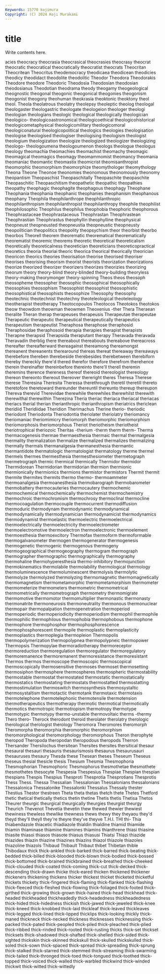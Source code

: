 ```yaml
---
Keywords: 15770 kojimura
Copyright: (C) 2024 Koji Murakami
---
```


# title

Write contents here.



acies theocracy theocrasia theocrasical theocrasies theocrasy theocrat
theocratic theocratical theocratically theocratist theocrats Theocritan Theocritean Theocritus theodemocracy theodicaea
theodicean theodicies theodicy theodidact theodolite theodolitic Theodor Theodora Theodorakis Theodore
theodore Theodoric Theodosia Theodosian theodosian theodosianus Theodotian theodrama theody theogamy
theogeological theognostic theogonal theogonic theogonical theogonies theogonism theogonist theogony theohuman
theokrasia theoktonic theoktony theol theol. Theola theolatrous theolatry theolepsy theoleptic
theolog theologal theologaster theologastric theologate theologeion theologer theologi theologian theologians
theologic theological theologically theologician theologico- theologicoastronomical theologicoethical theologicohistorical theologicometaphysical theologicomilitary
theologicomoral theologiconatural theologicopolitical theologics theologies theologisation theologise theologised theologiser theologising
theologism theologist theologium theologization theologize theologized theologizer theologizing theologo- theologoumena
theologoumenon theologs theologue theologus theology theomachia theomachies theomachist theomachy theomagic
theomagical theomagics theomagy theomammomist theomancy theomania theomaniac theomantic theomastix theomicrist
theomisanthropist theomorphic theomorphism theomorphize theomythologer theomythology Theona Theone Theonoe theonomies
theonomous theonomously theonomy theopantism Theopaschist Theopaschitally Theopaschite theopaschite Theopaschitic Theopaschitism
theopathetic theopathic theopathies theopathy theophagic theophagite theophagous theophagy Theophane Theophania
theophania theophanic theophanies theophanism theophanous theophany Theophila theophilanthrope theophilanthropic theophilanthropism
theophilanthropist theophilanthropy theophile theophilist theophilosophic Theophilus theophilus theophobia theophoric theophorous
Theophrastaceae theophrastaceous Theophrastan Theophrastean Theophrastian Theophrastus theophyllin theophylline theophysical theopneust
theopneusted theopneustia theopneustic theopneusty theopolitician theopolitics theopolity theopsychism theor theorbist
theorbo theorbos Theorell theorem theorematic theorematical theorematically theorematist theoremic theorems
theoretic theoretical theoreticalism theoretically theoreticalness theoretician theoreticians theoreticopractical theoretics theoria
theoriai theoric theorica theorical theorically theorician theoricon theorics theories theorisation
theorise theorised theoriser theorises theorising theorism theorist theorists theorization theorizations
theorize theorized theorizer theorizers theorizes theorizies theorizing theorum theory theory-blind
theory-blinded theory-building theoryless theory-making theorymonger theory-spinning Theos theos theosoph theosopheme
theosopher theosophic theosophical theosophically theosophies theosophism Theosophist theosophist theosophistic theosophistical
theosophists theosophize Theosophy theosophy theotechnic theotechnist theotechny theoteleological theoteleology theotherapist
theotherapy Theotocopoulos Theotocos Theotokos theotokos theow theowdom theowman theowmen Theoxenius
-ther Thera Theraean theralite Theran therap therapeuses therapeusis Therapeutae therapeutae
Therapeutic therapeutic therapeutical therapeutically therapeutics therapeutism therapeutist Theraphosa theraphose theraphosid
Theraphosidae theraphosoid therapia therapies therapist therapists Therapne therapsid Therapsida theraputant
therapy Theravada theravada Theravadin therblig there thereabout thereabouts thereabove thereacross
thereafter thereafterward thereagainst thereamong thereamongst thereanent thereanents therearound thereas thereat
thereaway thereaways therebefore thereben therebeside therebesides therebetween therebiforn thereby thereckly
there'd thered therefor therefore therefrom therehence therein thereinafter thereinbefore thereinto
there'll therell theremin theremins therence thereness thereof thereoid thereologist thereology
thereon thereonto thereout thereover thereright theres Theresa Therese therese Theresina
Theresita Theressa therethrough theretil theretill thereto theretofore theretoward thereunder thereuntil
thereunto thereup thereupon Thereva therevid Therevidae therewhile therewhiles therewhilst therewith
therewithal therewithin Therezina Theria theriac theriaca theriacal theriacas theriacs therial
therian therianthropic therianthropism theriatrics thericlean theridiid Theridiidae Theridion Therimachus Therine
therio- theriodic theriodont Theriodonta Theriodontia theriolater theriolatry theriomancy theriomaniac theriomimicry
theriomorph theriomorphic theriomorphism theriomorphosis theriomorphous Theriot theriotheism theriotheist theriotrophical theriozoic
Theritas -therium -therm therm therm- Therma thermacogenesis thermae thermaesthesia thermaic
thermal thermalgesia thermality thermalization thermalize thermalized thermalizes thermalizing thermally thermals
thermanalgesia thermanesthesia thermantic thermantidote thermatologic thermatologist thermatology therme thermel thermels
thermes thermesthesia thermesthesiometer thermetograph thermetrograph thermic thermical thermically Thermidor thermidor
Thermidorean Thermidorian thermidorian thermion thermionic thermionically thermionics thermions thermistor thermistors
Thermit thermit thermite thermites thermits thermo thermo- thermoammeter thermoanalgesia thermoanesthesia
thermobarograph thermobarometer thermobattery thermocauteries thermocautery thermochemic thermochemical thermochemically thermochemist thermochemistry
thermochroic thermochromism thermochrosy thermoclinal thermocline thermocoagulation thermocouple thermocurrent thermodiffusion thermoduric
thermodynam thermodynamic thermodynamical thermodynamically thermodynamician thermodynamicist thermodynamics thermodynamist thermoelastic thermoelectric
thermoelectrical thermoelectrically thermoelectricity thermoelectrometer thermoelectromotive thermoelectron thermoelectronic thermoelement thermoesthesia thermoexcitory
Thermofax thermoform thermoformable thermogalvanometer thermogen thermogenerator thermogenesis thermogenetic thermogenic thermogenous
thermogeny thermogeographical thermogeography thermogram thermograph thermographer thermographic thermographically thermography thermohaline
thermohyperesthesia thermo-inhibitory thermojunction thermokinematics thermolabile thermolability thermological thermology thermoluminescence thermoluminescent
thermolysis thermolytic thermolyze thermolyzed thermolyzing thermomagnetic thermomagnetically thermomagnetism thermometamorphic thermometamorphism
thermometer thermometerize thermometers thermometric thermometrical thermometrically thermometrograph thermometry thermomigrate thermomotive
thermomotor thermomultiplier thermonastic thermonasty thermonatrite thermoneurosis thermoneutrality thermonous thermonuclear thermopair
thermopalpation thermopenetration thermoperiod thermoperiodic thermoperiodicity thermoperiodism thermophil thermophile thermophilic thermophilous
thermophobia thermophobous thermophone thermophore thermophosphor thermophosphorescence thermophosphorescent thermopile thermoplastic thermoplasticity
thermoplastics thermoplegia thermopleion Thermopolis thermopolymerization thermopolypnea thermopolypneic thermopower Thermopsis Thermopylae
thermoradiotherapy thermoreceptor thermoreduction thermoregulation thermoregulator thermoregulatory thermoremanence thermoremanent thermoresistance thermoresistant
Thermos thermos thermoscope thermoscopic thermoscopical thermoscopically thermosensitive thermoses thermoset thermosetting
thermosiphon thermosphere thermospheres thermospheric thermostability thermostable thermostat thermostated thermostatic thermostatically
thermostatics thermostating thermostats thermostatted thermostatting thermostimulation thermoswitch thermosynthesis thermosystaltic thermosystaltism
thermotactic thermotank thermotaxic thermotaxis thermotelephone thermotelephonic thermotensile thermotension thermotherapeutics thermotherapy
thermotic thermotical thermotically thermotics thermotropic thermotropism thermotropy thermotype thermotypic thermotypy
thermo-unstable thermovoltaic therms -thermy Thero thero- Therock therodont theroid therolater
therolatry therologic therological therologist therology Theromora Theromores theromorph Theromorpha theromorphia
theromorphic theromorphism theromorphological theromorphology theromorphous Theron therophyte theropod Theropoda theropodan
theropodous theropods Therron Thersander Thersilochus thersitean Thersites thersites thersitical thesaur
thesaural thesauri thesauris thesaurismosis thesaurus thesaurusauri thesauruses thesaury Thesda these
Thesean theses Theseum Theseus theseus thesial thesicle thesis Thesium Thesmia
Thesmophoria Thesmophorian Thesmophoric Thesmophorus thesmothetae thesmothete thesmothetes thesocyte Thespesia Thespesius
Thespiae Thespian thespian thespians Thespis Thespius Thesproti Thesprotia Thesprotians Thesprotis
Thess Thess. Thessa Thessalian Thessalonian Thessalonians thessalonians Thessalonica Thessalonike Thessalonki
Thessalus Thessaly thester Thestius Thestor thestreen Theta theta thetas thetch
thete Thetes Thetford thetic thetical thetically thetics thetin thetine Thetis
thetis Thetisa Thetos Theurer theurgic theurgical theurgically theurgies theurgist theurgy
Theurich Thevenot Thevetia thevetin thew thewed thewier thewiest thewiness thewless
thewlike thewness thews thewy they theyaou they'd theyd they'll theyll
they're theyre they've theyve T.H.I. THI thi- Thia thiabendazole thiacetic
thiadiazole thialdin thialdine thiamid thiamide thiamin thiaminase thiamine thiamines thiamins
thianthrene thiasi thiasine thiasite thiasoi thiasos thiasote thiasus thiasusi Thiatsi
Thiazi thiazide thiazides thiazin thiazine thiazines thiazins thiazol thiazole thiazoles
thiazoline thiazols Thibaud Thibault Thibaut thibet Thibetan thible Thibodaux thick
thick-ankled thick-barked thick-barred thick-beating thick-bedded thick-billed thick-blooded thick-blown thick-bodied thick-bossed
thick-bottomed thick-brained thickbrained thick-breathed thick-cheeked thick-clouded thick-coated thick-coming thick-cut thick-decked
thick-descending thick-drawn thicke thick-eared thicken thickened thickener thickeners thickening thickens
thicker thickest thicket thicketed thicketful thickets thickety thick-fingered thick-flaming thick-flanked
thick-flashing thick-fleeced thick-fleshed thick-flowing thick-foliaged thick-footed thick-girthed thick-growing thick-grown thick-haired
thick-head thickhead thick-headed thickheaded thickheadedly thick-headedness thickheadedness thick-hided thick-hidedness thickish
thick-jawed thick-jeweled thick-knee thick-kneed thick-knobbed thick-laid thickleaf thick-leaved thickleaves thick-legged
thick-lined thick-lipped thicklips thick-looking thickly thick-maned thickneck thick-necked thickness thicknesses
thicknessing thick-packed thick-pated thick-peopled thick-piled thick-pleached thick-plied thick-ribbed thick-rinded thick-rooted
thick-rusting thicks thick-set thickset thicksets thick-shadowed thick-shafted thick-shelled thick-sided thick-sighted
thickskin thick-skinned thickskull thick-skulled thickskulled thick-soled thick-sown thick-spaced thick-spread thick-spreading
thick-sprung thick-stalked thick-starred thick-stemmed thick-streaming thick-swarming thick-tailed thick-thronged thick-toed thick-tongued
thick-toothed thick-topped thick-voiced thick-walled thick-warbled thickwind thick-winded thickwit thick-witted thick-wittedly
